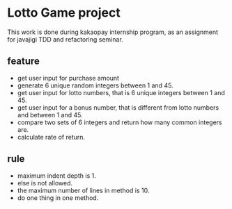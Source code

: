 # Lotto Game project
This work is done during kakaopay internship program, as an assignment for javajigi TDD and refactoring seminar.

## feature
* get user input for purchase amount
* generate 6 unique random integers between 1 and 45. 
* get user input for lotto numbers, that is 6 unique integers between 1 and 45.
* get user input for a bonus number, that is different from lotto numbers and between 1 and 45.
* compare two sets of 6 integers and return how many common integers are.
* calculate rate of return.


## rule
* maximum indent depth is 1.
* else is not allowed.
* the maximum number of lines in method is 10.
* do one thing in one method.
